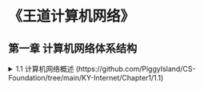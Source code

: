 # 《王道计算机网络》
## 第一章 计算机网络体系结构
<details><summary>1.1 计算机网络概述 (https://github.com/PiggyIsland/CS-Foundation/tree/main/KY-Internet/Chapter1/1.1)</summary>
<p>
1.1.1 概念
1.1.2 组成
  



</p>
</details>

